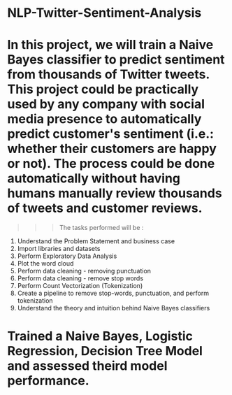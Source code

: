 # NLP-Twitter-Sentiment-Analysis

# In this project, we will train a Naive Bayes classifier to predict sentiment from thousands of Twitter tweets. This project could be practically used by any company with social media presence to automatically predict customer's sentiment (i.e.: whether their customers are happy or not). The process could be done automatically without having humans manually review thousands of tweets and customer reviews. 


>>> The tasks performed will be :

1. Understand the Problem Statement and business case
2. Import libraries and datasets
3. Perform Exploratory Data Analysis
4. Plot the word cloud
5. Perform data cleaning - removing punctuation
6. Perform data cleaning - remove stop words
7. Perform Count Vectorization (Tokenization)
8. Create a pipeline to remove stop-words, punctuation, and perform tokenization
9. Understand the theory and intuition behind Naive Bayes classifiers

# Trained a Naive Bayes, Logistic Regression, Decision Tree Model and assessed theird model performance.

